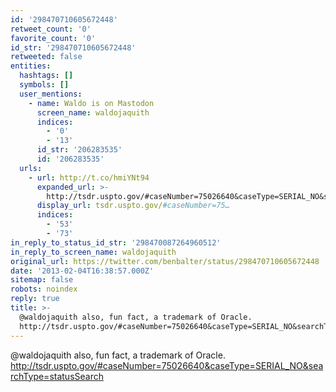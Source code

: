 ```yaml
---
id: '298470710605672448'
retweet_count: '0'
favorite_count: '0'
id_str: '298470710605672448'
retweeted: false
entities:
  hashtags: []
  symbols: []
  user_mentions:
    - name: Waldo is on Mastodon
      screen_name: waldojaquith
      indices:
        - '0'
        - '13'
      id_str: '206283535'
      id: '206283535'
  urls:
    - url: http://t.co/hmiYNt94
      expanded_url: >-
        http://tsdr.uspto.gov/#caseNumber=75026640&caseType=SERIAL_NO&searchType=statusSearch
      display_url: tsdr.uspto.gov/#caseNumber=75…
      indices:
        - '53'
        - '73'
in_reply_to_status_id_str: '298470087264960512'
in_reply_to_screen_name: waldojaquith
original_url: https://twitter.com/benbalter/status/298470710605672448
date: '2013-02-04T16:38:57.000Z'
sitemap: false
robots: noindex
reply: true
title: >-
  @waldojaquith also, fun fact, a trademark of Oracle.
  http://tsdr.uspto.gov/#caseNumber=75026640&caseType=SERIAL_NO&searchType=statusSearch
---
```


@waldojaquith also, fun fact, a trademark of Oracle. http://tsdr.uspto.gov/#caseNumber=75026640&caseType=SERIAL_NO&searchType=statusSearch